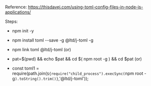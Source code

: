 Reference:
https://thisdavej.com/using-toml-config-files-in-node-js-applications/

Steps:

- npm init -y
- npm install toml --save -g @ltd/j-toml -g

- npm link toml @ltd/j-toml
  (or)
- pat=$(pwd) && echo $pat && cd $( npm root -g ) && cd $pat
  (or)
- const toml1 = require(path.join(`${require("child_process").execSync(`npm root -g`).toString().trim()}`,'@ltd/j-toml'));
